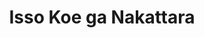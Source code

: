 --- 
title: "Isso Koe ga Nakattara"
publishdate: "2019-4-22T16:48:46+02:00"
src: "https://365manga.net/manga/isso-koe-ga-nakattara"
image: "https://data.365manga.net/images/thumbnails/19892-isso-koe-ga-nakattara.jpg"
description: "From Hoshikuzuu Scans: Rokuse, a janitor who struggles with stuttering, meets Takashina. Takashina is a man who is able to skillfully present himself in front of large crowds of people earns him the admiration of Rokuse. While Rokuse nurses a growing love for Takashina, he stutters out a 'Th-Th-Th-Th-Th-That's o-o-okay!' to Takashina's offer. What will you do with a top-notch employee and a stuttering janitor? Their story is bound to…"
---